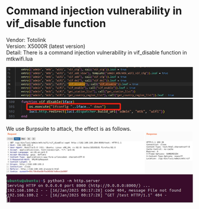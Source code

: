 # Command injection vulnerability in vif_disable function  

Vendor: Totolink  
Version: X5000R (latest version)  
Detail: There is a command injection vulnerability in vif_disable function in mtkwifi.lua  

![image](../image/vif_disable-1.png)
![image](../image/vif_disable-2.png)

We use Burpsuite to attack, the effect is as follows.
![image](../image/vif_disable-3.png)
![image](../image/wget_response.png)
